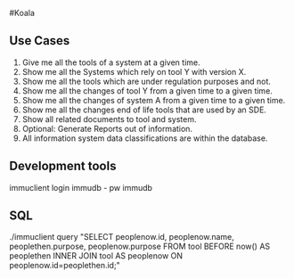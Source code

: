 #Koala

## Use Cases

1. Give me all the tools of a system at a given time.
2. Show me all the Systems which rely on tool Y with version X.
3. Show me all the tools which are under regulation purposes and not.
4. Show me all the changes of tool Y from a given time to a given time. 
5. Show me all the changes of system A from a given time to a given time. 
6. Show me all the changes end of life tools that are used by an SDE.
7. Show all related documents to tool and system.
8. Optional: Generate Reports out of information.
9. All information system data classifications are within the database.
## Development tools
immuclient login immudb - pw immudb

## SQL

./immuclient query "SELECT peoplenow.id, peoplenow.name, peoplethen.purpose, peoplenow.purpose FROM tool BEFORE now() AS peoplethen INNER JOIN tool AS peoplenow ON peoplenow.id=peoplethen.id;"